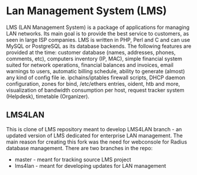 
# Lan Management System (LMS)
LMS (LAN Management System) is a package of applications for managing LAN networks. 
Its main goal is to provide the best service to customers, as seen in large ISP companies. 
LMS is written in PHP, Perl and C and can use MySQL or PostgreSQL as its database backends. 
The following features are provided at the time: customer database (names, addresses, phones, comments, etc),
computers inventory (IP, MAC), simple financial system suited for network operations, financial balances and invoices, email warnings to users, automatic billing schedule, ability to generate (almost) any kind of config file ie. ipchains/iptables firewall scripts, DHCP daemon configuration, zones for bind, /etc/ethers entries, oident, htb and more, visualization of bandwidth consumption per host, request tracker system (Helpdesk), timetable (Organizer).


## LMS4LAN

This is clone of LMS repository meant to develop LMS4LAN branch - an updated version of LMS dedicated for enterprise LAN management. The main reason for creating this fork was the need for webconsole for Radius database management. 
There are two branches in the repo:
- master - meant for tracking source LMS project
- lms4lan - meant for developing updates for LAN management
